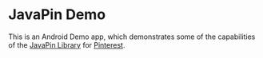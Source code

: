 JavaPin Demo
================

This is an Android Demo app, which demonstrates some of the capabilities of the [JavaPin Library](https://github.com/thunsaker/JavaPin) for [Pinterest](http://pinterest.com).